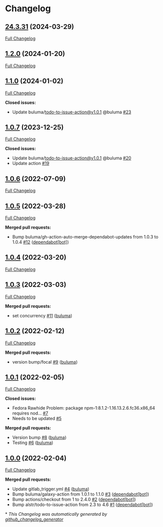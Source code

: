 # Changelog

## [24.3.31](https://github.com/buluma/ansible-role-npm/tree/24.3.31) (2024-03-29)

[Full Changelog](https://github.com/buluma/ansible-role-npm/compare/1.2.0...24.3.31)

## [1.2.0](https://github.com/buluma/ansible-role-npm/tree/1.2.0) (2024-01-20)

[Full Changelog](https://github.com/buluma/ansible-role-npm/compare/1.1.0...1.2.0)

## [1.1.0](https://github.com/buluma/ansible-role-npm/tree/1.1.0) (2024-01-02)

[Full Changelog](https://github.com/buluma/ansible-role-npm/compare/1.0.7...1.1.0)

**Closed issues:**

- Update buluma/todo-to-issue-action@v1.0.1 @buluma [\#23](https://github.com/buluma/ansible-role-npm/issues/23)

## [1.0.7](https://github.com/buluma/ansible-role-npm/tree/1.0.7) (2023-12-25)

[Full Changelog](https://github.com/buluma/ansible-role-npm/compare/1.0.6...1.0.7)

**Closed issues:**

- Update buluma/todo-to-issue-action@v1.0.1 @buluma [\#20](https://github.com/buluma/ansible-role-npm/issues/20)
- Update action [\#19](https://github.com/buluma/ansible-role-npm/issues/19)

## [1.0.6](https://github.com/buluma/ansible-role-npm/tree/1.0.6) (2022-07-09)

[Full Changelog](https://github.com/buluma/ansible-role-npm/compare/1.0.5...1.0.6)

## [1.0.5](https://github.com/buluma/ansible-role-npm/tree/1.0.5) (2022-03-28)

[Full Changelog](https://github.com/buluma/ansible-role-npm/compare/1.0.4...1.0.5)

**Merged pull requests:**

- Bump buluma/gh-action-auto-merge-dependabot-updates from 1.0.3 to 1.0.4 [\#12](https://github.com/buluma/ansible-role-npm/pull/12) ([dependabot[bot]](https://github.com/apps/dependabot))

## [1.0.4](https://github.com/buluma/ansible-role-npm/tree/1.0.4) (2022-03-20)

[Full Changelog](https://github.com/buluma/ansible-role-npm/compare/1.0.3...1.0.4)

## [1.0.3](https://github.com/buluma/ansible-role-npm/tree/1.0.3) (2022-03-03)

[Full Changelog](https://github.com/buluma/ansible-role-npm/compare/1.0.2...1.0.3)

**Merged pull requests:**

- set concurrency [\#11](https://github.com/buluma/ansible-role-npm/pull/11) ([buluma](https://github.com/buluma))

## [1.0.2](https://github.com/buluma/ansible-role-npm/tree/1.0.2) (2022-02-12)

[Full Changelog](https://github.com/buluma/ansible-role-npm/compare/1.0.1...1.0.2)

**Merged pull requests:**

- version bump/focal [\#9](https://github.com/buluma/ansible-role-npm/pull/9) ([buluma](https://github.com/buluma))

## [1.0.1](https://github.com/buluma/ansible-role-npm/tree/1.0.1) (2022-02-05)

[Full Changelog](https://github.com/buluma/ansible-role-npm/compare/1.0.0...1.0.1)

**Closed issues:**

- Fedora Rawhide Problem: package npm-1:8.1.2-1.16.13.2.6.fc36.x86\_64 requires nod... [\#7](https://github.com/buluma/ansible-role-npm/issues/7)
- Needs to be updated [\#5](https://github.com/buluma/ansible-role-npm/issues/5)

**Merged pull requests:**

- Version bump [\#8](https://github.com/buluma/ansible-role-npm/pull/8) ([buluma](https://github.com/buluma))
- Testing [\#6](https://github.com/buluma/ansible-role-npm/pull/6) ([buluma](https://github.com/buluma))

## [1.0.0](https://github.com/buluma/ansible-role-npm/tree/1.0.0) (2022-02-04)

[Full Changelog](https://github.com/buluma/ansible-role-npm/compare/2da3cb9987543b8de2069761637d54cf3e07a3e4...1.0.0)

**Merged pull requests:**

- Update gitlab\_trigger.yml [\#4](https://github.com/buluma/ansible-role-npm/pull/4) ([buluma](https://github.com/buluma))
- Bump buluma/galaxy-action from 1.0.1 to 1.1.0 [\#3](https://github.com/buluma/ansible-role-npm/pull/3) ([dependabot[bot]](https://github.com/apps/dependabot))
- Bump actions/checkout from 1 to 2.4.0 [\#2](https://github.com/buluma/ansible-role-npm/pull/2) ([dependabot[bot]](https://github.com/apps/dependabot))
- Bump alstr/todo-to-issue-action from 2.3 to 4.6 [\#1](https://github.com/buluma/ansible-role-npm/pull/1) ([dependabot[bot]](https://github.com/apps/dependabot))



\* *This Changelog was automatically generated by [github_changelog_generator](https://github.com/github-changelog-generator/github-changelog-generator)*
